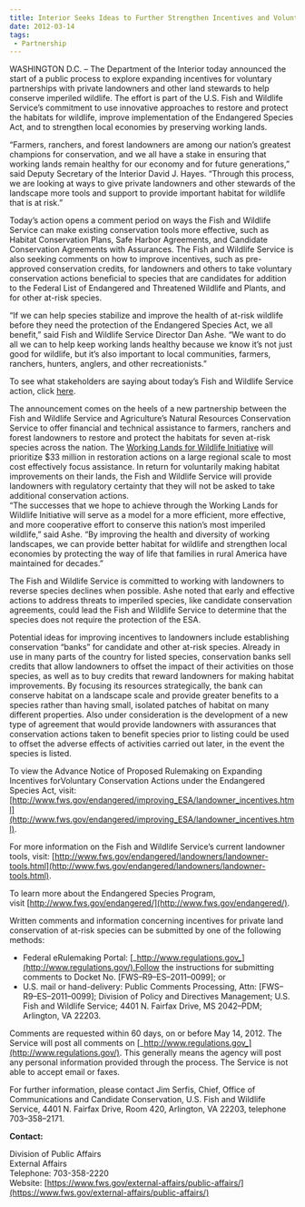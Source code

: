 ```yaml
---
title: Interior Seeks Ideas to Further Strengthen Incentives and Voluntary Partnerships for Landowner Conservation of Wildlife
date: 2012-03-14
tags:
 - Partnership
---
```


WASHINGTON D.C. – The Department of the Interior today announced the start of a public process to explore expanding incentives for voluntary partnerships with private landowners and other land stewards to help conserve imperiled wildlife. The effort is part of the U.S. Fish and Wildlife Service’s commitment to use innovative approaches to restore and protect the habitats for wildlife, improve implementation of the Endangered Species Act, and to strengthen local economies by preserving working lands.

“Farmers, ranchers, and forest landowners are among our nation’s greatest champions for conservation, and we all have a stake in ensuring that working lands remain healthy for our economy and for future generations,” said Deputy Secretary of the Interior David J. Hayes. “Through this process, we are looking at ways to give private landowners and other stewards of the landscape more tools and support to provide important habitat for wildlife that is at risk.”

Today’s action opens a comment period on ways the Fish and Wildlife Service can make existing conservation tools more effective, such as Habitat Conservation Plans, Safe Harbor Agreements, and Candidate Conservation Agreements with Assurances. The Fish and Wildlife Service is also seeking comments on how to improve incentives, such as pre-approved conservation credits, for landowners and others to take voluntary conservation actions beneficial to species that are candidates for addition to the Federal List of Endangered and Threatened Wildlife and Plants, and for other at-risk species.

“If we can help species stabilize and improve the health of at-risk wildlife before they need the protection of the Endangered Species Act, we all benefit,” said Fish and Wildlife Service Director Dan Ashe. “We want to do all we can to help keep working lands healthy because we know it’s not just good for wildlife, but it’s also important to local communities, farmers, ranchers, hunters, anglers, and other recreationists.”

To see what stakeholders are saying about today’s Fish and Wildlife Service action, click [here](http://www.doi.gov/news/pressreleases/loader.cfm?csModule=security/getfile&pageid=283895).

The announcement comes on the heels of a new partnership between the Fish and Wildlife Service and Agriculture’s Natural Resources Conservation Service to offer financial and technical assistance to farmers, ranchers and forest landowners to restore and protect the habitats for seven at-risk species across the nation. The [Working Lands for Wildlife Initiative](http://www.doi.gov/news/pressreleases/USDA-and-Interior-Announce-Wildlife-Conservation-Efforts-to-Support-Local-Economies-and-Preserve-Farm-and-Ranch-Traditions.cfm) will prioritize $33 million in restoration actions on a large regional scale to most cost effectively focus assistance. In return for voluntarily making habitat improvements on their lands, the Fish and Wildlife Service will provide landowners with regulatory certainty that they will not be asked to take additional conservation actions.  
“The successes that we hope to achieve through the Working Lands for Wildlife Initiative will serve as a model for a more efficient, more effective, and more cooperative effort to conserve this nation’s most imperiled wildlife,” said Ashe. “By improving the health and diversity of working landscapes, we can provide better habitat for wildlife and strengthen local economies by protecting the way of life that families in rural America have maintained for decades.”

The Fish and Wildlife Service is committed to working with landowners to reverse species declines when possible. Ashe noted that early and effective actions to address threats to imperiled species, like candidate conservation agreements, could lead the Fish and Wildlife Service to determine that the species does not require the protection of the ESA.

Potential ideas for improving incentives to landowners include establishing conservation “banks” for candidate and other at-risk species. Already in use in many parts of the country for listed species, conservation banks sell credits that allow landowners to offset the impact of their activities on those species, as well as to buy credits that reward landowners for making habitat improvements. By focusing its resources strategically, the bank can conserve habitat on a landscape scale and provide greater benefits to a species rather than having small, isolated patches of habitat on many different properties. Also under consideration is the development of a new type of agreement that would provide landowners with assurances that conservation actions taken to benefit species prior to listing could be used to offset the adverse effects of activities carried out later, in the event the species is listed.

To view the Advance Notice of Proposed Rulemaking on Expanding Incentives forVoluntary Conservation Actions under the Endangered Species Act, visit:[http://www.fws.gov/endangered/improving_ESA/landowner_incentives.html](http://www.fws.gov/endangered/improving_ESA/landowner_incentives.html).

For more information on the Fish and Wildlife Service’s current landowner tools, visit: [http://www.fws.gov/endangered/landowners/landowner-tools.html](http://www.fws.gov/endangered/landowners/landowner-tools.html).

To learn more about the Endangered Species Program, visit [http://www.fws.gov/endangered/](http://www.fws.gov/endangered/).

Written comments and information concerning incentives for private land conservation of at-risk species can be submitted by one of the following methods:

*   Federal eRulemaking Portal: [_http://www.regulations.gov_](http://www.regulations.gov/).Follow the instructions for submitting comments to Docket No. [FWS–R9–ES–2011–0099]; or
*   U.S. mail or hand-delivery: Public Comments Processing, Attn: [FWS–R9–ES–2011–0099]; Division of Policy and Directives Management; U.S. Fish and Wildlife Service; 4401 N. Fairfax Drive, MS 2042–PDM; Arlington, VA 22203.

Comments are requested within 60 days, on or before May 14, 2012\. The Service will post all comments on [_http://www.regulations.gov_](http://www.regulations.gov/). This generally means the agency will post any personal information provided through the process. The Service is not able to accept email or faxes.

For further information, please contact Jim Serfis, Chief, Office of Communications and Candidate Conservation, U.S. Fish and Wildlife Service, 4401 N. Fairfax Drive, Room 420, Arlington, VA 22203, telephone 703–358–2171.

**Contact:**

Division of Public Affairs  
External Affairs  
Telephone: 703-358-2220  
Website: [https://www.fws.gov/external-affairs/public-affairs/](https://www.fws.gov/external-affairs/public-affairs/)
